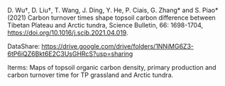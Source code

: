 D. Wu†, D. Liu†, T. Wang, J. Ding, Y. He, P. Ciais, G. Zhang* and S. Piao* (2021) Carbon turnover times shape topsoil carbon difference between Tibetan Plateau and Arctic tundra, Science Bulletin, 66: 1698-1704, https://doi.org/10.1016/j.scib.2021.04.019.

DataShare: https://drive.google.com/drive/folders/1NNjMG6Z3-6tP6iQZ6Bkt6E2C3UsGHRcS?usp=sharing

Iterms: Maps of topsoil organic carbon density, primary production and carbon turnover time for TP grassland and Arctic tundra.
